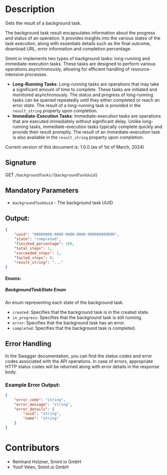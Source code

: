 Description
===========

Gets the result of a background task.

The background task result encapsulates information about the progress and status of an operation. 
It provides insights into the various states of the task execution, along with essentials details such as the final outcome, download URL, error information and completion percentage.

Smint.io implements two types of background tasks: long-running and immediate-execution tasks.
These tasks are designed to perform various operations asynchronously, allowing for efficient handling of resource-intensive processes.

- **Long-Running Tasks**: Long-running tasks are operations that may take a significant amount of time to complete. These tasks are initiated and monitored asynchronously. The status and progress of long-running tasks can be queried repeatedly until they either completed or reach an error state. The result of a long-running task is provided in the `result_string` property upon completion.
- **Immediate-Execution Tasks**: Immediate-execution tasks are operations that are executed immediately without significant delay. Unlike long-running tasks, immediate-execution tasks typically complete quickly and provide their result promptly. The result of an immediate-execution task is also available in the `result_string` property upon completion.

Current version of this document is: 1.0.0 (as of 1st of March, 2024)

## Signature

GET `/backgroundTasks/{backgroundTaskUuid}`

## Mandatory Parameters

- `backgroundTaskUuid` - The background task UUID

## Output:

```JSON
{
    "uuid": "00000000-0000-0000-0000-000000000000",
    "state": "completed",
    "finished_percentage": 100,
    "total_steps": 1,
    "succeeded_steps": 1,
    "failed_steps": 0,
    "result_string": "..."
}
```

#### Enums:

##### BackgroundTaskState Enum

An enum representing each state of the background task.

- `created`: Specifies that the background task is in the created state.
- `in_progress`: Specifies that the background task is still running.
- `error`: Specifies that the background task has an error.
- `completed`: Specifies that the background task is completed.

## Error Handling

In the Swagger documentation, you can find the status codes and error codes associated with the API operations. In case of errors, appropriate HTTP status codes will be returned along with error details in the response body.

### Example Error Output:

```json
{
    "error_code": "string",
    "error_message": "string",
    "error_details": {
        "uuid": "string",
        "name": "string"
    }
}
```

Contributors
============

- Reinhard Holzner, Smint.io GmbH
- Yosif Velev, Smint.io GmbH
